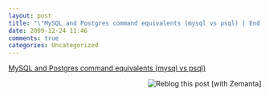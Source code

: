 ```yaml
---
layout: post
title: "\"MySQL and Postgres command equivalents (mysql vs psql) | End Point Blog\""
date: 2009-12-24 11:46
comments: true
categories: Uncategorized
---
```

[MySQL and Postgres command equivalents (mysql vs psql)](http://blog.endpoint.com/2009/12/mysql-and-postgres-command-equivalents.html)
<br>

<div class="zemanta-pixie" style="margin-top:10px;height:15px;"><a class="zemanta-pixie-a" href="http://reblog.zemanta.com/zemified/0c511662-1794-49c8-adca-5f87ac5eb934/" title="Reblog this post [with Zemanta]"><img class="zemanta-pixie-img" src="http://img.zemanta.com/reblog_e.png?x-id=0c511662-1794-49c8-adca-5f87ac5eb934" alt="Reblog this post [with Zemanta]" style="border:none;float:right;"></a><span class="zem-script more-related pretty-attribution"></span></div>
